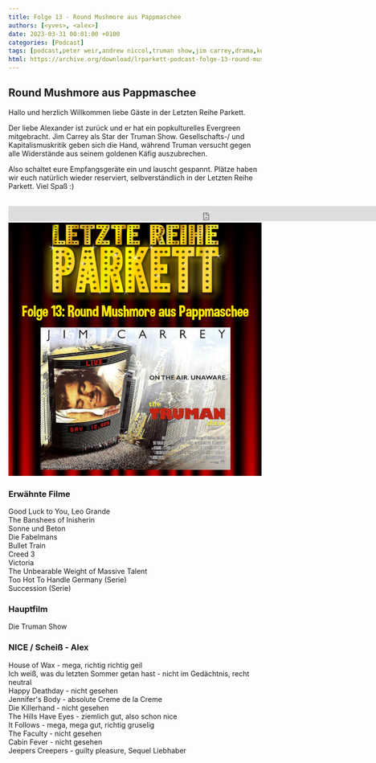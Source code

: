 ```yaml
---
title: Folge 13 - Round Mushmore aus Pappmaschee
authors: [<yves>, <alex>]
date: 2023-03-31 00:01:00 +0100
categories: [Podcast]
tags: [podcast,peter weir,andrew niccol,truman show,jim carrey,drama,komödie,comedy]
html: https://archive.org/download/lrparkett-podcast-folge-13-round-mushmore-aus-pappmaschee/LRParkett%20Podcast%20Folge%2013%20-%20Round%20Mushmore%20aus%20Pappmaschee.mp3
---
```


## Round Mushmore aus Pappmaschee

Hallo und herzlich Willkommen liebe Gäste in der Letzten Reihe Parkett.

Der liebe Alexander ist zurück und er hat ein popkulturelles Evergreen mitgebracht. Jim Carrey als Star der Truman Show. Gesellschafts-/ und Kapitalismuskritik geben sich die Hand, während Truman versucht gegen alle Widerstände aus seinem goldenen Käfig auszubrechen.

Also schaltet eure Empfangsgeräte ein und lauscht gespannt.
Plätze haben wir euch natürlich wieder reserviert, selbverständlich in der Letzten Reihe Parkett. Viel Spaß :)
<br>
<br>

<iframe src="https://archive.org/download/lrparkett-podcast-folge-13-round-mushmore-aus-pappmaschee/LRParkett%20Podcast%20Folge%2013%20-%20Round%20Mushmore%20aus%20Pappmaschee.mp3" width="800" height="30" frameborder="0" webkitallowfullscreen="true" mozallowfullscreen="true" allowfullscreen></iframe>


<img src="/assets/img/postings/posting013.png" alt="Podcast Cover">

### Erwähnte Filme

Good Luck to You, Leo Grande <br>
The Banshees of Inisherin <br>
Sonne und Beton <br>
Die Fabelmans <br>
Bullet Train <br>
Creed 3 <br>
Victoria <br>
The Unbearable Weight of Massive Talent <br>
Too Hot To Handle Germany (Serie) <br>
Succession (Serie)

### Hauptfilm

Die Truman Show <br>

### NICE / Scheiß - Alex

House of Wax - mega, richtig richtig geil <br>
Ich weiß, was du letzten Sommer getan hast - nicht im Gedächtnis, recht neutral <br>
Happy Deathday - nicht gesehen <br>
Jennifer's Body - absolute Creme de la Creme <br>
Die Killerhand - nicht gesehen <br>
The Hills Have Eyes - ziemlich gut, also schon nice <br>
It Follows - mega, mega gut, richtig gruselig <br>
The Faculty - nicht gesehen <br>
Cabin Fever - nicht gesehen <br>
Jeepers Creepers - guilty pleasure, Sequel Liebhaber
